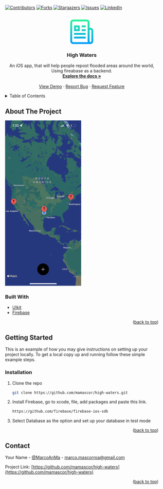 <!-- PROJECT SHIELDS -->
<!--
*** I'm using markdown "reference style" links for readability.
*** Reference links are enclosed in brackets [ ] instead of parentheses ( ).
*** See the bottom of this document for the declaration of the reference variables
*** for contributors-url, forks-url, etc. This is an optional, concise syntax you may use.
*** https://www.markdownguide.org/basic-syntax/#reference-style-links
-->
[![Contributors][contributors-shield]][contributors-url]
[![Forks][forks-shield]][forks-url]
[![Stargazers][stars-shield]][stars-url]
[![Issues][issues-shield]][issues-url]
[![LinkedIn][linkedin-shield]][linkedin-url]



<!-- PROJECT LOGO -->
<br />
<div align="center">
  <a href="https://github.com/github_username/repo_name">
    <img src="images/logo.png" alt="Logo" width="80" height="80">
  </a>

<h3 align="center">High Waters</h3>

  <p align="center">
    An iOS app, that will help people repost flooded areas around the world, Using fireabase as a backend.
    <br />
    <a href="https://github.com/mamascor/High-Waters"><strong>Explore the docs »</strong></a>
    <br />
    <br />
    <a href="https://github.com/mamascor/High-Waters">View Demo</a>
    ·
    <a href="https://github.com/mamascor/High-Waters/issues">Report Bug</a>
    ·
    <a href="https://github.com/mamascor/High-Waters/issues">Request Feature</a>
  </p>
</div>



<!-- TABLE OF CONTENTS -->
<details>
  <summary>Table of Contents</summary>
  <ol>
    <li>
      <a href="#about-the-project">About The Project</a>
      <ul>
        <li><a href="#built-with">Built With</a></li>
      </ul>
    </li>
    <li>
      <a href="#getting-started">Getting Started</a>
      <ul>
        <li><a href="#installation">Installation</a></li>
      </ul>
    </li>
    <li><a href="#contact">Contact</a></li>
  </ol>
</details>

<!-- ABOUT THE PROJECT -->
## About The Project

<img src="images/screenshot.PNG" width="250" height="541">



### Built With

* [UIkit](https://developer.apple.com/documentation/uikit)
* [Firebase](https://firebase.google.com/)



<p align="right">(<a href="#top">back to top</a>)</p>



<!-- GETTING STARTED -->
## Getting Started

This is an example of how you may give instructions on setting up your project locally.
To get a local copy up and running follow these simple example steps.


### Installation

1. Clone the repo
   ```sh
   git clone https://github.com/mamascor/high-waters.git
   ```
2. Install Firebase, go to xcode, file, add packages and paste this link.
   ```sh
   https://github.com/firebase/firebase-ios-sdk
   ```
3. Select Database as the option and set up your database in test mode

<p align="right">(<a href="#top">back to top</a>)</p>

<!-- CONTACT -->
## Contact

Your Name - [@MarcoAnMa](https://twitter.com/MarcoAaMa) - marco.mascorroa@gmail.com

Project Link: [https://github.com/mamascor/high-waters](https://github.com/mamascor/high-waters)

<p align="right">(<a href="#top">back to top</a>)</p>



<!-- MARKDOWN LINKS & IMAGES -->
<!-- https://www.markdownguide.org/basic-syntax/#reference-style-links -->
[contributors-shield]: https://img.shields.io/github/contributors/mamascor/high-waters.svg?style=for-the-badge
[contributors-url]: https://github.com/mamascor/high-waters/graphs/contributors
[forks-shield]: https://img.shields.io/github/forks/mamascor/high-waters.svg?style=for-the-badge
[forks-url]: https://github.com/mamascor/high-waters/network/members
[stars-shield]: https://img.shields.io/github/stars/mamascor/high-waters.svg?style=for-the-badge
[stars-url]: https://github.com/mamascor/high-waters/stargazers
[issues-shield]: https://img.shields.io/github/issues/mamascor/high-waters.svg?style=for-the-badge
[issues-url]: https://github.com/mamascor/high-waters/issues
[license-shield]: https://img.shields.io/github/license/mamascor/high-waters.svg?style=for-the-badge
[license-url]: https://github.com/mamascor/high-waters/blob/master/LICENSE.txt
[linkedin-shield]: https://img.shields.io/badge/-LinkedIn-black.svg?style=for-the-badge&logo=linkedin&colorB=555
[linkedin-url]: https://linkedin.com/in/marcoamascorro
[product-screenshot]: images/screenshot.png
